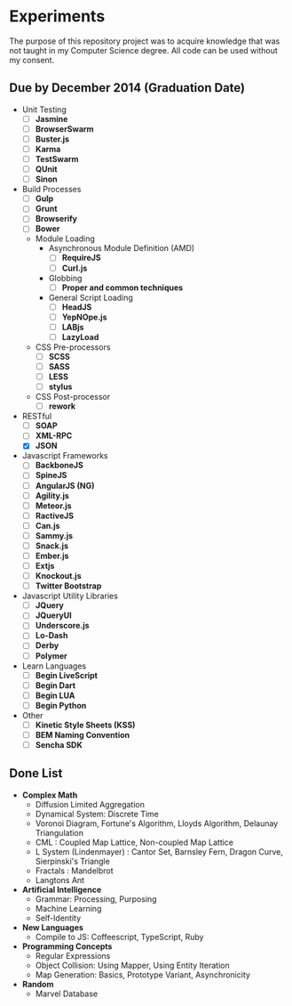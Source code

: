 # Experiments

The purpose of this repository project was to acquire knowledge that was not taught in my Computer Science degree.
All code can be used without my consent. 

## Due by December 2014 (Graduation Date)

* Unit Testing
  - [ ] **Jasmine**
  - [ ] **BrowserSwarm**
  - [ ] **Buster.js**
  - [ ] **Karma**
  - [ ] **TestSwarm**
  - [ ] **QUnit**
  - [ ] **Sinon**
* Build Processes
  - [ ] **Gulp**
  - [ ] **Grunt**
  - [ ] **Browserify**
  - [ ] **Bower**
  * Module Loading
    * Asynchronous Module Definition (AMD)
      - [ ] **RequireJS**
      - [ ] **Curl.js**
    * Globbing
      - [ ] **Proper and common techniques**
    * General Script Loading
      - [ ] **HeadJS**
      - [ ] **YepNOpe.js**
      - [ ] **LABjs**
      - [ ] **LazyLoad**
  * CSS Pre-processors
    - [ ] **SCSS**
    - [ ] **SASS**
    - [ ] **LESS**
    - [ ] **stylus**
  * CSS Post-processor
    - [ ] **rework**
* RESTful
  - [ ] **SOAP**
  - [ ] **XML-RPC**
  - [x] **JSON**
* Javascript Frameworks
  - [ ] **BackboneJS**
  - [ ] **SpineJS**
  - [ ] **AngularJS (NG)**
  - [ ] **Agility.js**
  - [ ] **Meteor.js**
  - [ ] **RactiveJS**
  - [ ] **Can.js**
  - [ ] **Sammy.js**
  - [ ] **Snack.js**
  - [ ] **Ember.js**
  - [ ] **Extjs**
  - [ ] **Knockout.js**
  - [ ] **Twitter Bootstrap**
* Javascript Utility Libraries
  - [ ] **JQuery**
  - [ ] **JQueryUI**
  - [ ] **Underscore.js**
  - [ ] **Lo-Dash**
  - [ ] **Derby**
  - [ ] **Polymer**
* Learn Languages
  - [ ] **Begin LiveScript**
  - [ ] **Begin Dart**
  - [ ] **Begin LUA**
  - [ ] **Begin Python**
* Other
  - [ ] **Kinetic Style Sheets (KSS)**
  - [ ] **BEM Naming Convention**
  - [ ] **Sencha SDK**

## Done List

* **Complex Math**
  * Diffusion Limited Aggregation
  * Dynamical System: Discrete Time
  * Voronoi Diagram, Fortune's Algorithm, Lloyds Algorithm, Delaunay Triangulation
  * CML : Coupled Map Lattice, Non-coupled Map Lattice
  * L System (Lindenmayer) : Cantor Set, Barnsley Fern, Dragon Curve, Sierpinski's Triangle
  * Fractals : Mandelbrot
  * Langtons Ant
* **Artificial Intelligence**
  * Grammar: Processing, Purposing
  * Machine Learning
  * Self-Identity
* **New Languages**
  * Compile to JS: Coffeescript, TypeScript, Ruby
* **Programming Concepts**
  * Regular Expressions
  * Object Collision: Using Mapper, Using Entity Iteration
  * Map Generation: Basics, Prototype Variant, Asynchronicity
* **Random**
  * Marvel Database

